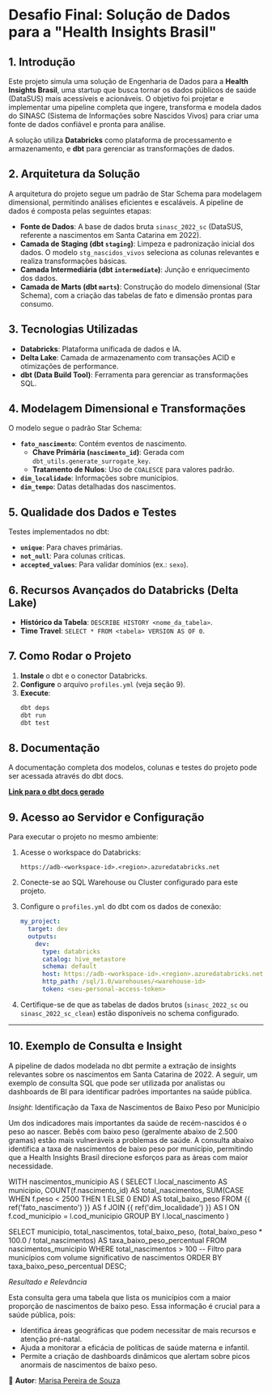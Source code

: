 # Desafio Final: Solução de Dados para a "Health Insights Brasil"

## 1. Introdução

Este projeto simula uma solução de Engenharia de Dados para a **Health Insights Brasil**, uma startup que busca tornar os dados públicos de saúde (DataSUS) mais acessíveis e acionáveis. O objetivo foi projetar e implementar uma pipeline completa que ingere, transforma e modela dados do SINASC (Sistema de Informações sobre Nascidos Vivos) para criar uma fonte de dados confiável e pronta para análise.

A solução utiliza **Databricks** como plataforma de processamento e armazenamento, e **dbt** para gerenciar as transformações de dados.

## 2. Arquitetura da Solução

A arquitetura do projeto segue um padrão de Star Schema para modelagem dimensional, permitindo análises eficientes e escaláveis. A pipeline de dados é composta pelas seguintes etapas:

* **Fonte de Dados**: A base de dados bruta `sinasc_2022_sc` (DataSUS, referente a nascimentos em Santa Catarina em 2022).
* **Camada de Staging (dbt `staging`)**: Limpeza e padronização inicial dos dados. O modelo `stg_nascidos_vivos` seleciona as colunas relevantes e realiza transformações básicas.
* **Camada Intermediária (dbt `intermediate`)**: Junção e enriquecimento dos dados.
* **Camada de Marts (dbt `marts`)**: Construção do modelo dimensional (Star Schema), com a criação das tabelas de fato e dimensão prontas para consumo.

## 3. Tecnologias Utilizadas

* **Databricks**: Plataforma unificada de dados e IA.
* **Delta Lake**: Camada de armazenamento com transações ACID e otimizações de performance.
* **dbt (Data Build Tool)**: Ferramenta para gerenciar as transformações SQL.

## 4. Modelagem Dimensional e Transformações

O modelo segue o padrão Star Schema:

* **`fato_nascimento`**: Contém eventos de nascimento.
    * **Chave Primária (`nascimento_id`)**: Gerada com `dbt_utils.generate_surrogate_key`.
    * **Tratamento de Nulos**: Uso de `COALESCE` para valores padrão.
* **`dim_localidade`**: Informações sobre municípios.
* **`dim_tempo`**: Datas detalhadas dos nascimentos.

## 5. Qualidade dos Dados e Testes

Testes implementados no dbt:

* **`unique`**: Para chaves primárias.
* **`not_null`**: Para colunas críticas.
* **`accepted_values`**: Para validar domínios (ex.: `sexo`).

## 6. Recursos Avançados do Databricks (Delta Lake)

* **Histórico da Tabela**: `DESCRIBE HISTORY <nome_da_tabela>`.
* **Time Travel**: `SELECT * FROM <tabela> VERSION AS OF 0`.

## 7. Como Rodar o Projeto

1. **Instale** o dbt e o conector Databricks.
2. **Configure** o arquivo `profiles.yml` (veja seção 9).
3. **Execute**:
   ```bash
   dbt deps
   dbt run
   dbt test
   ```

## 8. Documentação

A documentação completa dos modelos, colunas e testes do projeto pode ser acessada através do dbt docs.

**[Link para o dbt docs gerado](http://localhost:8080)**

## 9. Acesso ao Servidor e Configuração

Para executar o projeto no mesmo ambiente:

1. Acesse o workspace do Databricks:  
   ```
   https://adb-<workspace-id>.<region>.azuredatabricks.net
   ```

2. Conecte-se ao SQL Warehouse ou Cluster configurado para este projeto.  

3. Configure o `profiles.yml` do dbt com os dados de conexão:

   ```yaml
   my_project:
     target: dev
     outputs:
       dev:
         type: databricks
         catalog: hive_metastore
         schema: default
         host: https://adb-<workspace-id>.<region>.azuredatabricks.net
         http_path: /sql/1.0/warehouses/<warehouse-id>
         token: <seu-personal-access-token>
   ```

4. Certifique-se de que as tabelas de dados brutos (`sinasc_2022_sc` ou `sinasc_2022_sc_clean`) estão disponíveis no schema configurado.

---

## 10. Exemplo de Consulta e Insight

A pipeline de dados modelada no dbt permite a extração de insights relevantes sobre os nascimentos em Santa Catarina de 2022. A seguir, um exemplo de consulta SQL que pode ser utilizada por analistas ou dashboards de BI para identificar padrões importantes na saúde pública.

*Insight*: Identificação da Taxa de Nascimentos de Baixo Peso por Município

Um dos indicadores mais importantes da saúde de recém-nascidos é o peso ao nascer. Bebês com baixo peso (geralmente abaixo de 2.500 gramas) estão mais vulneráveis a problemas de saúde. A consulta abaixo identifica a taxa de nascimentos de baixo peso por município, permitindo que a Health Insights Brasil direcione esforços para as áreas com maior necessidade.

WITH nascimentos_municipio AS (
    SELECT
        l.local_nascimento AS municipio,
        COUNT(f.nascimento_id) AS total_nascimentos,
        SUM(CASE WHEN f.peso < 2500 THEN 1 ELSE 0 END) AS total_baixo_peso
    FROM
        {{ ref('fato_nascimento') }} AS f
    JOIN
        {{ ref('dim_localidade') }} AS l
    ON
        f.cod_municipio = l.cod_municipio
    GROUP BY
        l.local_nascimento
)

SELECT
    municipio,
    total_nascimentos,
    total_baixo_peso,
    (total_baixo_peso * 100.0 / total_nascimentos) AS taxa_baixo_peso_percentual
FROM
    nascimentos_municipio
WHERE
    total_nascimentos > 100 -- Filtro para municípios com volume significativo de nascimentos
ORDER BY
    taxa_baixo_peso_percentual DESC;

*Resultado e Relevância*

Esta consulta gera uma tabela que lista os municípios com a maior proporção de nascimentos de baixo peso. Essa informação é crucial para a saúde pública, pois:

- Identifica áreas geográficas que podem necessitar de mais recursos e atenção pré-natal.
- Ajuda a monitorar a eficácia de políticas de saúde materna e infantil.
- Permite a criação de dashboards dinâmicos que alertam sobre picos anormais de nascimentos de baixo peso.

👤 **Autor**: [Marisa Pereira de Souza](https://www.linkedin.com/in/marisapereiradesouza)  
